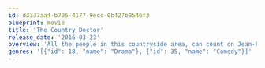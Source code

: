 ```yaml
---
id: d3337aa4-b706-4177-9ecc-0b427b0546f3
blueprint: movie
title: 'The Country Doctor'
release_date: '2016-03-23'
overview: 'All the people in this countryside area, can count on Jean-Pierre, the doctor who auscultates them, heals and reassures them day and night, 7 days a week. Now Jean-Pierre is sick, so he sees Natalie, a young doctor, coming from the hospital to assist him. But will she adapt to this new life and be able to replace the man that believed to be irreplaceable?'
genres: '[{"id": 18, "name": "Drama"}, {"id": 35, "name": "Comedy"}]'
---
```

